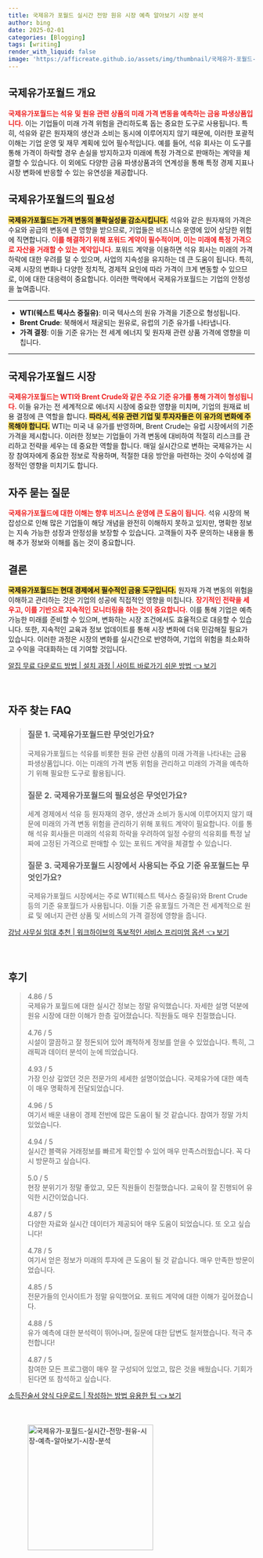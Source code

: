 ```yaml
---
title: 국제유가 포월드 실시간 전망 원유 시장 예측 알아보기 시장 분석
author: bing
date: 2025-02-01
categories: [Blogging]
tags: [writing]
render_with_liquid: false
image: 'https://afficreate.github.io/assets/img/thumbnail/국제유가-포월드-실시간-전망-원유-시장-예측-알아보기-시장-분석.webp'
---
```



<h2 id='국제유가포월드_개요'>국제유가포월드 개요</h2>

<p><b><span style="color: #ee2323;">국제유가포월드는 석유 및 원유 관련 상품의 미래 가격 변동을 예측하는 금융 파생상품입니다.</span></b> 이는 기업들이 미래 가격 위험을 관리하도록 돕는 중요한 도구로 사용됩니다. 특히, 석유와 같은 원자재의 생산과 소비는 동시에 이루어지지 않기 때문에, 이러한 포괄적 이해는 기업 운영 및 재무 계획에 있어 필수적입니다. 예를 들어, 석유 회사는 이 도구를 통해 가격이 하락할 경우 손실을 방지하고자 미래에 특정 가격으로 판매하는 계약을 체결할 수 있습니다. 이 외에도 다양한 금융 파생상품과의 연계성을 통해 특정 경제 지표나 시장 변화에 반응할 수 있는 유연성을 제공합니다.</p>

<h2 id='국제유가포월드_필요성'>국제유가포월드의 필요성</h2>

<p><b><span style="background-color: #ffe066;">국제유가포월드는 가격 변동의 불확실성을 감소시킵니다.</span></b> 석유와 같은 원자재의 가격은 수요와 공급의 변동에 큰 영향을 받으므로, 기업들은 비즈니스 운영에 있어 상당한 위험에 직면합니다. <b><span style="color: #ee2323;">이를 해결하기 위해 포워드 계약이 필수적이며, 이는 미래에 특정 가격으로 자산을 거래할 수 있는 계약입니다.</span></b> 포워드 계약을 이용하면 석유 회사는 미래의 가격 하락에 대한 우려를 덜 수 있으며, 사업의 지속성을 유지하는 데 큰 도움이 됩니다. 특히, 국제 시장의 변화나 다양한 정치적, 경제적 요인에 따라 가격이 크게 변동할 수 있으므로, 이에 대한 대응력이 중요합니다. 이러한 맥락에서 국제유가포월드는 기업의 안정성을 높여줍니다.</p>

<hr />

<ul>
    <li><b>WTI(웨스트 텍사스 중질유)</b>: 미국 텍사스의 원유 가격을 기준으로 형성됩니다.</li>
    <li><b>Brent Crude</b>: 북해에서 채굴되는 원유로, 유럽의 기준 유가를 나타냅니다.</li>
    <li><b>가격 결정</b>: 이들 기준 유가는 전 세계 에너지 및 원자재 관련 상품 가격에 영향을 미칩니다.</li>
</ul>

<hr />

<h2 id='국제유가포월드_시장'>국제유가포월드 시장</h2>

<p><b><span style="color: #ee2323;">국제유가포월드는 WTI와 Brent Crude와 같은 주요 기준 유가를 통해 가격이 형성됩니다.</span></b> 이들 유가는 전 세계적으로 에너지 시장에 중요한 영향을 미치며, 기업의 원재료 비용 결정에 큰 역할을 합니다. <b><span style="background-color: #ffe066;">따라서, 석유 관련 기업 및 투자자들은 이 유가의 변화에 주목해야 합니다.</span></b> WTI는 미국 내 유가를 반영하며, Brent Crude는 유럽 시장에서의 기준 가격을 제시합니다. 이러한 정보는 기업들이 가격 변동에 대비하여 적절히 리스크를 관리하고 전략을 세우는 데 중요한 역할을 합니다. 매일 실시간으로 변하는 국제유가는 시장 참여자에게 중요한 정보로 작용하며, 적절한 대응 방안을 마련하는 것이 수익성에 결정적인 영향을 미치기도 합니다.</p>

<h2 id='자주_묻는_질문'>자주 묻는 질문</h2>

<p><b><span style="color: #ee2323;">국제유가포월드에 대한 이해는 향후 비즈니스 운영에 큰 도움이 됩니다.</span></b> 석유 시장의 복잡성으로 인해 많은 기업들이 해당 개념을 완전히 이해하지 못하고 있지만, 명확한 정보는 지속 가능한 성장과 안정성을 보장할 수 있습니다. 고객들이 자주 문의하는 내용을 통해 추가 정보와 이해를 돕는 것이 중요합니다.</p>

<h2 id='결론'>결론</h2>

<p><b><span style="background-color: #ffe066;">국제유가포월드는 현대 경제에서 필수적인 금융 도구입니다.</span></b> 원자재 가격 변동의 위험을 이해하고 관리하는 것은 기업의 성공에 직접적인 영향을 미칩니다. <b><span style="color: #ee2323;">장기적인 전략을 세우고, 이를 기반으로 지속적인 모니터링을 하는 것이 중요합니다.</span></b> 이를 통해 기업은 예측 가능한 미래를 준비할 수 있으며, 변화하는 시장 조건에서도 효율적으로 대응할 수 있습니다. 또한, 지속적인 교육과 정보 업데이트를 통해 시장 변화에 더욱 민감해질 필요가 있습니다. 이러한 과정은 시장의 변화를 실시간으로 반영하여, 기업의 위험을 최소화하고 수익을 극대화하는 데 기여할 것입니다.</p>


<p><a class="click-button" title="알집 무료 다운로드 방법 | 설치 과정 | 사이트 바로가기 쉬운 방법" href="https://afficreate.github.io/posts/%EC%95%8C%EC%A7%91-%EB%AC%B4%EB%A3%8C-%EB%8B%A4%EC%9A%B4%EB%A1%9C%EB%93%9C-%EB%B0%A9%EB%B2%95-%EC%84%A4%EC%B9%98-%EA%B3%BC%EC%A0%95-%EC%82%AC%EC%9D%B4%ED%8A%B8-%EB%B0%94%EB%A1%9C%EA%B0%80%EA%B8%B0-%EC%89%AC%EC%9A%B4-%EB%B0%A9%EB%B2%95/" rel="dofollow">알집 무료 다운로드 방법 | 설치 과정 | 사이트 바로가기 쉬운 방법 👈 보기</a></p><br>
<h2 id='자주_찾는_FAQ'>자주 찾는 FAQ</h2>
<div itemscope="" itemtype="https://schema.org/FAQPage"> 
<blockquote> 
<div itemscope="" itemprop="mainEntity" itemtype="https://schema.org/Question"> 
<h3 itemprop="name">질문 1. 국제유가포월드란 무엇인가요?</h3> 
<div itemscope="" itemprop="acceptedAnswer" itemtype="https://schema.org/Answer"> 
<span itemprop="text"> 
<p>국제유가포월드는 석유를 비롯한 원유 관련 상품의 미래 가격을 나타내는 금융 파생상품입니다. 이는 미래의 가격 변동 위험을 관리하고 미래의 가격을 예측하기 위해 필요한 도구로 활용됩니다.</p> 
</span> 
</div> 
</div> 

<div itemscope="" itemprop="mainEntity" itemtype="https://schema.org/Question"> 
<h3 itemprop="name">질문 2. 국제유가포월드의 필요성은 무엇인가요?</h3> 
<div itemscope="" itemprop="acceptedAnswer" itemtype="https://schema.org/Answer"> 
<span itemprop="text"> 
<p>세계 경제에서 석유 등 원자재의 경우, 생산과 소비가 동시에 이루어지지 않기 때문에 미래의 가격 변동 위험을 관리하기 위해 포워드 계약이 필요합니다. 이를 통해 석유 회사들은 미래의 석유회 하락을 우려하여 일정 수량의 석유회를 특정 날짜에 고정된 가격으로 판매할 수 있는 포워드 계약을 체결할 수 있습니다.</p> 
</span> 
</div> 
</div> 

<div itemscope="" itemprop="mainEntity" itemtype="https://schema.org/Question"> 
<h3 itemprop="name">질문 3. 국제유가포월드 시장에서 사용되는 주요 기준 유포월드는 무엇인가요?</h3> 
<div itemscope="" itemprop="acceptedAnswer" itemtype="https://schema.org/Answer"> 
<span itemprop="text"> 
<p>국제유가포월드 시장에서는 주로 WTI(웨스트 텍사스 중질유)와 Brent Crude 등의 기준 유포월드가 사용됩니다. 이들 기준 유포월드 가격은 전 세계적으로 원료 및 에너지 관련 상품 및 서비스의 가격 결정에 영향을 줍니다.</p> 
</span> 
</div> 
</div> 
</blockquote> 
</div>
<p><a class="click-button" title="강남 사무실 임대 추천 | 워크하이브의 독보적인 서비스 프리미엄 옵션" href="https://afficreate.github.io/posts/%EA%B0%95%EB%82%A8-%EC%82%AC%EB%AC%B4%EC%8B%A4-%EC%9E%84%EB%8C%80-%EC%B6%94%EC%B2%9C-%EC%9B%8C%ED%81%AC%ED%95%98%EC%9D%B4%EB%B8%8C%EC%9D%98-%EB%8F%85%EB%B3%B4%EC%A0%81%EC%9D%B8-%EC%84%9C%EB%B9%84%EC%8A%A4-%ED%94%84%EB%A6%AC%EB%AF%B8%EC%97%84-%EC%98%B5%EC%85%98/" rel="dofollow">강남 사무실 임대 추천 | 워크하이브의 독보적인 서비스 프리미엄 옵션 👈 보기</a></p><br>
<h2 id='후기'>후기</h2>
<div itemscope itemtype="https://schema.org/Product">
  <blockquote>
  <div itemprop="review" itemscope itemtype="https://schema.org/Review">
      <div itemprop="reviewRating" itemscope itemtype="https://schema.org/Rating"> <span itemprop="ratingValue">4.86</span> / <span itemprop="bestRating">5</span> </div>
      <span itemprop="reviewBody">국제유가 포월드에 대한 실시간 정보는 정말 유익했습니다. 자세한 설명 덕분에 원유 시장에 대한 이해가 한층 깊어졌습니다. 직원들도 매우 친절했습니다.</span>
  </div>
  <br>
  <div itemprop="review" itemscope itemtype="https://schema.org/Review">
      <div itemprop="reviewRating" itemscope itemtype="https://schema.org/Rating"> <span itemprop="ratingValue">4.76</span> / <span itemprop="bestRating">5</span> </div>
      <span itemprop="reviewBody">시설이 깔끔하고 잘 정돈되어 있어 쾌적하게 정보를 얻을 수 있었습니다. 특히, 그래픽과 데이터 분석이 눈에 띄었습니다.</span>
  </div>
  <br>
  <div itemprop="review" itemscope itemtype="https://schema.org/Review">
      <div itemprop="reviewRating" itemscope itemtype="https://schema.org/Rating"> <span itemprop="ratingValue">4.93</span> / <span itemprop="bestRating">5</span> </div>
      <span itemprop="reviewBody">가장 인상 깊었던 것은 전문가의 세세한 설명이었습니다. 국제유가에 대한 예측이 매우 명확하게 전달되었습니다.</span>
  </div>
  <br>
  <div itemprop="review" itemscope itemtype="https://schema.org/Review">
      <div itemprop="reviewRating" itemscope itemtype="https://schema.org/Rating"> <span itemprop="ratingValue">4.96</span> / <span itemprop="bestRating">5</span> </div>
      <span itemprop="reviewBody">여기서 배운 내용이 경제 전반에 많은 도움이 될 것 같습니다. 참여가 정말 가치 있었습니다.</span>
  </div>
  <br>
  <div itemprop="review" itemscope itemtype="https://schema.org/Review">
      <div itemprop="reviewRating" itemscope itemtype="https://schema.org/Rating"> <span itemprop="ratingValue">4.94</span> / <span itemprop="bestRating">5</span> </div>
      <span itemprop="reviewBody">실시간 블랙유 거래정보를 빠르게 확인할 수 있어 매우 만족스러웠습니다. 꼭 다시 방문하고 싶습니다.</span>
  </div>
  <br>
  <div itemprop="review" itemscope itemtype="https://schema.org/Review">
      <div itemprop="reviewRating" itemscope itemtype="https://schema.org/Rating"> <span itemprop="ratingValue">5.0</span> / <span itemprop="bestRating">5</span> </div>
      <span itemprop="reviewBody">현장 분위기가 정말 좋았고, 모든 직원들이 친절했습니다. 교육이 잘 진행되어 유익한 시간이었습니다.</span>
  </div>
  <br>
  <div itemprop="review" itemscope itemtype="https://schema.org/Review">
      <div itemprop="reviewRating" itemscope itemtype="https://schema.org/Rating"> <span itemprop="ratingValue">4.87</span> / <span itemprop="bestRating">5</span> </div>
      <span itemprop="reviewBody">다양한 자료와 실시간 데이터가 제공되어 매우 도움이 되었습니다. 또 오고 싶습니다!</span>
  </div>
  <br>
  <div itemprop="review" itemscope itemtype="https://schema.org/Review">
      <div itemprop="reviewRating" itemscope itemtype="https://schema.org/Rating"> <span itemprop="ratingValue">4.78</span> / <span itemprop="bestRating">5</span> </div>
      <span itemprop="reviewBody">여기서 얻은 정보가 미래의 투자에 큰 도움이 될 것 같습니다. 매우 만족한 방문이었습니다.</span>
  </div>
  <br>
  <div itemprop="review" itemscope itemtype="https://schema.org/Review">
      <div itemprop="reviewRating" itemscope itemtype="https://schema.org/Rating"> <span itemprop="ratingValue">4.85</span> / <span itemprop="bestRating">5</span> </div>
      <span itemprop="reviewBody">전문가들의 인사이트가 정말 유익했어요. 포워드 계약에 대한 이해가 깊어졌습니다.</span>
  </div>
  <br>
  <div itemprop="review" itemscope itemtype="https://schema.org/Review">
      <div itemprop="reviewRating" itemscope itemtype="https://schema.org/Rating"> <span itemprop="ratingValue">4.88</span> / <span itemprop="bestRating">5</span> </div>
      <span itemprop="reviewBody">유가 예측에 대한 분석력이 뛰어나며, 질문에 대한 답변도 철저했습니다. 적극 추천합니다!</span>
  </div>
  <br>
  <div itemprop="review" itemscope itemtype="https://schema.org/Review">
      <div itemprop="reviewRating" itemscope itemtype="https://schema.org/Rating"> <span itemprop="ratingValue">4.87</span> / <span itemprop="bestRating">5</span> </div>
      <span itemprop="reviewBody">참여한 모든 프로그램이 매우 잘 구성되어 있었고, 많은 것을 배웠습니다. 기회가 된다면 또 참석하고 싶습니다.</span>
  </div>
  </blockquote>
</div>
<p><a class="click-button" title="소득진술서 양식 다운로드 | 작성하는 방법 유용한 팁" href="https://afficreate.github.io/posts/%EC%86%8C%EB%93%9D%EC%A7%84%EC%88%A0%EC%84%9C-%EC%96%91%EC%8B%9D-%EB%8B%A4%EC%9A%B4%EB%A1%9C%EB%93%9C-%EC%9E%91%EC%84%B1%ED%95%98%EB%8A%94-%EB%B0%A9%EB%B2%95-%EC%9C%A0%EC%9A%A9%ED%95%9C-%ED%8C%81/" rel="dofollow">소득진술서 양식 다운로드 | 작성하는 방법 유용한 팁 👈 보기</a></p><br>
<figure class="image"><img src="https://afficreate.github.io/assets/img/thumbnail/국제유가-포월드-실시간-전망-원유-시장-예측-알아보기-시장-분석.webp" alt="국제유가-포월드-실시간-전망-원유-시장-예측-알아보기-시장-분석" width="256" height="256"></figure>
